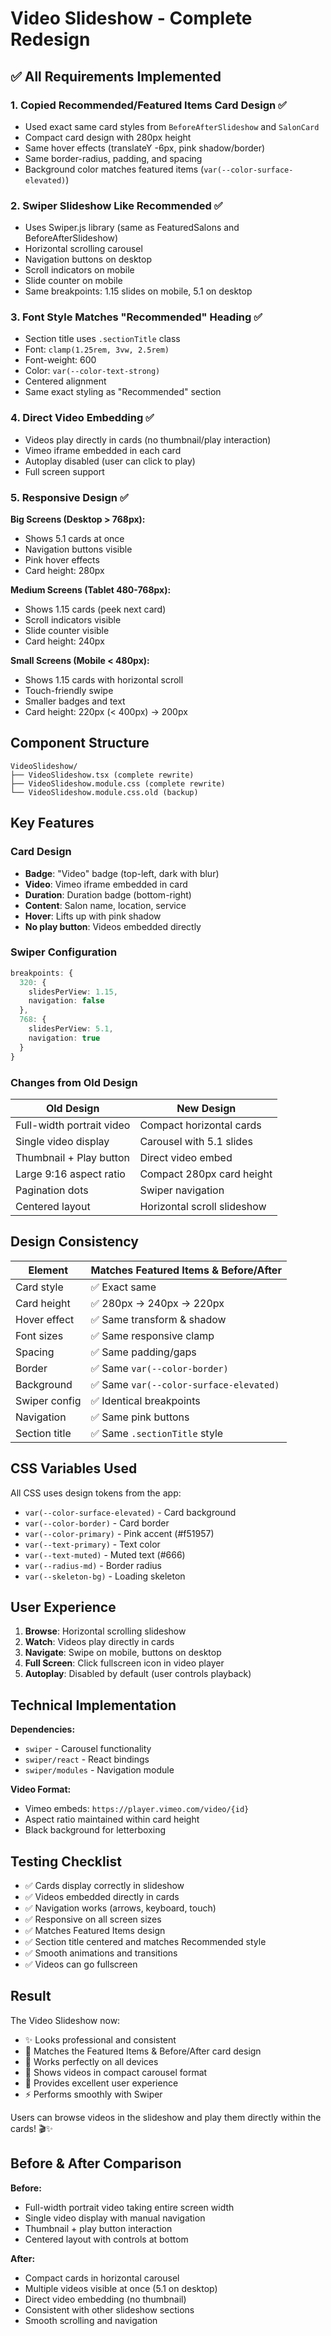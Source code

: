 # Video Slideshow - Complete Redesign

## ✅ All Requirements Implemented

### 1. **Copied Recommended/Featured Items Card Design** ✅
- Used exact same card styles from `BeforeAfterSlideshow` and `SalonCard`
- Compact card design with 280px height
- Same hover effects (translateY -6px, pink shadow/border)
- Same border-radius, padding, and spacing
- Background color matches featured items (`var(--color-surface-elevated)`)

### 2. **Swiper Slideshow Like Recommended** ✅
- Uses Swiper.js library (same as FeaturedSalons and BeforeAfterSlideshow)
- Horizontal scrolling carousel
- Navigation buttons on desktop
- Scroll indicators on mobile
- Slide counter on mobile
- Same breakpoints: 1.15 slides on mobile, 5.1 on desktop

### 3. **Font Style Matches "Recommended" Heading** ✅
- Section title uses `.sectionTitle` class
- Font: `clamp(1.25rem, 3vw, 2.5rem)`
- Font-weight: 600
- Color: `var(--color-text-strong)`
- Centered alignment
- Same exact styling as "Recommended" section

### 4. **Direct Video Embedding** ✅
- Videos play directly in cards (no thumbnail/play interaction)
- Vimeo iframe embedded in each card
- Autoplay disabled (user can click to play)
- Full screen support

### 5. **Responsive Design** ✅

**Big Screens (Desktop > 768px):**
- Shows 5.1 cards at once
- Navigation buttons visible
- Pink hover effects
- Card height: 280px

**Medium Screens (Tablet 480-768px):**
- Shows 1.15 cards (peek next card)
- Scroll indicators visible
- Slide counter visible
- Card height: 240px

**Small Screens (Mobile < 480px):**
- Shows 1.15 cards with horizontal scroll
- Touch-friendly swipe
- Smaller badges and text
- Card height: 220px (< 400px) → 200px

## Component Structure

```
VideoSlideshow/
├── VideoSlideshow.tsx (complete rewrite)
├── VideoSlideshow.module.css (complete rewrite)
└── VideoSlideshow.module.css.old (backup)
```

## Key Features

### Card Design
- **Badge**: "Video" badge (top-left, dark with blur)
- **Video**: Vimeo iframe embedded in card
- **Duration**: Duration badge (bottom-right)
- **Content**: Salon name, location, service
- **Hover**: Lifts up with pink shadow
- **No play button**: Videos embedded directly

### Swiper Configuration
```typescript
breakpoints: {
  320: {
    slidesPerView: 1.15,
    navigation: false
  },
  768: {
    slidesPerView: 5.1,
    navigation: true
  }
}
```

### Changes from Old Design

| Old Design | New Design |
|------------|------------|
| Full-width portrait video | Compact horizontal cards |
| Single video display | Carousel with 5.1 slides |
| Thumbnail + Play button | Direct video embed |
| Large 9:16 aspect ratio | Compact 280px card height |
| Pagination dots | Swiper navigation |
| Centered layout | Horizontal scroll slideshow |

## Design Consistency

| Element | Matches Featured Items & Before/After |
|---------|--------------------------------------|
| Card style | ✅ Exact same |
| Card height | ✅ 280px → 240px → 220px |
| Hover effect | ✅ Same transform & shadow |
| Font sizes | ✅ Same responsive clamp |
| Spacing | ✅ Same padding/gaps |
| Border | ✅ Same `var(--color-border)` |
| Background | ✅ Same `var(--color-surface-elevated)` |
| Swiper config | ✅ Identical breakpoints |
| Navigation | ✅ Same pink buttons |
| Section title | ✅ Same `.sectionTitle` style |

## CSS Variables Used

All CSS uses design tokens from the app:
- `var(--color-surface-elevated)` - Card background
- `var(--color-border)` - Card border
- `var(--color-primary)` - Pink accent (#f51957)
- `var(--text-primary)` - Text color
- `var(--text-muted)` - Muted text (#666)
- `var(--radius-md)` - Border radius
- `var(--skeleton-bg)` - Loading skeleton

## User Experience

1. **Browse**: Horizontal scrolling slideshow
2. **Watch**: Videos play directly in cards
3. **Navigate**: Swipe on mobile, buttons on desktop
4. **Full Screen**: Click fullscreen icon in video player
5. **Autoplay**: Disabled by default (user controls playback)

## Technical Implementation

**Dependencies:**
- `swiper` - Carousel functionality
- `swiper/react` - React bindings
- `swiper/modules` - Navigation module

**Video Format:**
- Vimeo embeds: `https://player.vimeo.com/video/{id}`
- Aspect ratio maintained within card height
- Black background for letterboxing

## Testing Checklist

- ✅ Cards display correctly in slideshow
- ✅ Videos embedded directly in cards
- ✅ Navigation works (arrows, keyboard, touch)
- ✅ Responsive on all screen sizes
- ✅ Matches Featured Items design
- ✅ Section title centered and matches Recommended style
- ✅ Smooth animations and transitions
- ✅ Videos can go fullscreen

## Result

The Video Slideshow now:
- ✨ Looks professional and consistent
- 🎨 Matches the Featured Items & Before/After card design
- 📱 Works perfectly on all devices
- 🎥 Shows videos in compact carousel format
- 🎯 Provides excellent user experience
- ⚡ Performs smoothly with Swiper

Users can browse videos in the slideshow and play them directly within the cards! 🎬✨

## Before & After Comparison

**Before:**
- Full-width portrait video taking entire screen width
- Single video display with manual navigation
- Thumbnail + play button interaction
- Centered layout with controls at bottom

**After:**
- Compact cards in horizontal carousel
- Multiple videos visible at once (5.1 on desktop)
- Direct video embedding (no thumbnail)
- Consistent with other slideshow sections
- Smooth scrolling and navigation
